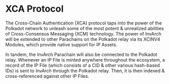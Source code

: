 # XCA Protocol

The Cross-Chain Authentication (XCA) protocol taps into the power of the Polkadot network to unleash some of the most potent & unrealized abilities of Cross-Consensus Messaging (XCM) technology. The power of InvArch will be extended to other Parachains on the Polkadot relay via its XCINV4 Modules, which provide native support for IP Assets.

In tandem, the InvArch Parachain will also be connected to the Polkadot relay. Whenever an IP File is minted anywhere throughout the ecosystem, a record of the IP File (which consists of a CID & other various hash-based IDs) is sent to InvArch through the Polkadot relay. Then, it is then indexed & cross-referenced against other IP Files.
